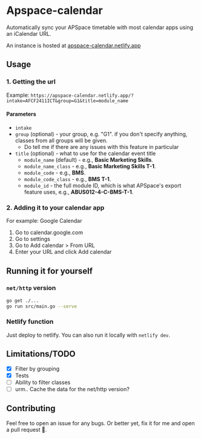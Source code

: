 # Apspace-calendar
Automatically sync your APSpace timetable with most calendar apps using an iCalendar URL.

An instance is hosted at [apspace-calendar.netlify.app](https://apspace-calendar.netlify.app/)

## Usage
### 1. Getting the url
Example: `https://apspace-calendar.netlify.app/?intake=AFCF2411ICT&group=G1&title=module_name`

#### Parameters
- `intake`
- `group` (optional) - your group, e.g. "G1". if you don't specify anything, classes from all groups will be given.
    - Do tell me if there are any issues with this feature in particular
- `title` (optional) - what to use for the calendar event title
    - `module_name` (default) - e.g., **Basic Marketing Skills**.
    - `module_name_class` - e.g., **Basic Marketing Skills T-1**.
    - `module_code` - e.g., **BMS**.
    - `module_code_class` - e.g., **BMS T-1**.
    - `module_id` - the full module ID, which is what APSpace's export feature uses, e.g., **ABUS012-4-C-BMS-T-1**.

### 2. Adding it to your calendar app
For example: Google Calendar

1. Go to calendar.google.com
2. Go to settings
3. Go to Add calendar > From URL
4. Enter your URL and click Add calendar

## Running it for yourself
### `net/http` version
```sh
go get ./...
go run src/main.go --serve
```

### Netlify function
Just deploy to netlify. You can also run it locally with `netlify dev`.

## Limitations/TODO
- [x] Filter by grouping
- [x] Tests
- [ ] Ability to filter classes
- [ ] urm.. Cache the data for the net/http version?

## Contributing
Feel free to open an issue for any bugs. Or better yet, fix it for me and open a pull request 🥺.

